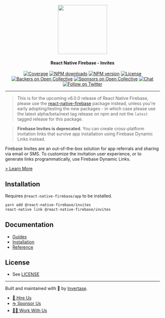 <p align="center">
  <a href="https://invertase.io/oss/react-native-firebase">
    <img width="160px" src="https://i.imgur.com/JIyBtKW.png"><br/>
  </a>
  <h4 align="center">React Native Firebase - Invites</h2>
</p>

<p align="center">
  <a href="https://api.rnfirebase.io/coverage/invites/detail"><img src="https://api.rnfirebase.io/coverage/invites/badge?style=flat-square" alt="Coverage"></a>
  <a href="https://www.npmjs.com/package/@react-native-firebase/invites"><img src="https://img.shields.io/npm/dm/@react-native-firebase/invites.svg?style=flat-square" alt="NPM downloads"></a>
  <a href="https://www.npmjs.com/package/@react-native-firebase/invites"><img src="https://img.shields.io/npm/v/@react-native-firebase/invites.svg?style=flat-square" alt="NPM version"></a>
  <a href="/LICENSE"><img src="https://img.shields.io/npm/l/react-native-firebase.svg?style=flat-square" alt="License"></a>
  <a href="#backers"><img src="https://opencollective.com/react-native-firebase/backers/badge.svg?style=flat-square" alt="Backers on Open Collective"></a>
  <a href="#sponsors"><img src="https://opencollective.com/react-native-firebase/sponsors/badge.svg?style=flat-square" alt="Sponsors on Open Collective"></a>
  <a href="https://discord.gg/C9aK28N"><img src="https://img.shields.io/discord/295953187817521152.svg?logo=discord&style=flat-square&colorA=7289da&label=discord" alt="Chat"></a>
  <a href="https://twitter.com/rnfirebase"><img src="https://img.shields.io/twitter/follow/rnfirebase.svg?style=social&label=Follow" alt="Follow on Twitter"></a>
</p>

----

> This is for the upcoming v6.0.0 release of React Native Firebase, please use the [react-native-firebase](https://www.npmjs.com/package/react-native-firebase) package instead, unless you're early adopting/testing the new packages - in which case please use the latest alpha/beta/next tag release on npm and not the `latest` tagged release for this package.

> **Firebase Invites is deprecated**. You can create cross-platform invitation links that survive app installation using Firebase Dynamic Links instead.

Firebase Invites are an out-of-the-box solution for app referrals and sharing via email or SMS. To customize the invitation user experience, or to generate links programmatically, use Firebase Dynamic Links.

[> Learn More](https://firebase.google.com/docs/invites/)

## Installation

Requires `@react-native-firebase/app` to be installed.

```bash
yarn add @react-native-firebase/invites
react-native link @react-native-firebase/invites
```

## Documentation

 - [Guides](https://invertase.io/oss/react-native-firebase/guides?tags=invites)
 - [Installation](https://invertase.io/oss/react-native-firebase/v6/invites)
 - [Reference](https://invertase.io/oss/react-native-firebase/v6/invites/reference)

## License

- See [LICENSE](/LICENSE)

----

Built and maintained with 💛 by [Invertase](https://invertase.io). 

- [💼 Hire Us](https://invertase.io/hire-us)
- [☕️ Sponsor Us](https://opencollective.com/react-native-firebase)
- [👩‍💻 Work With Us](https://invertase.io/jobs)
